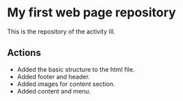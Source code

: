 # My first web page repository

This is the repository of the activity III.

## Actions

- Added the basic structure to the html file. 
- Added footer and header. 
- Added images for content section. 
- Added content and menu.
	